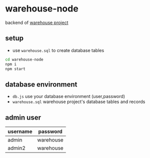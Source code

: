 # warehouse-node
backend of [warehouse project](https://github.com/thisnat/warehouse-spring)
## setup
- use `warehouse.sql` to create database tables
```bash
cd warehouse-node
npm i
npm start
```
## database environment
- `db.js`  use your database environment (user,password)
- `warehouse.sql`  warehouse project's database tables and records

## admin user
username | password
------------ | -------------
admin | warehouse
admin2 | warehouse
